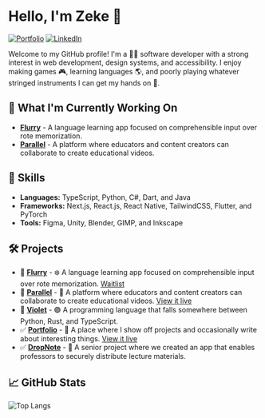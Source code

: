 # Hello, I'm Zeke 👋

[![Portfolio](https://img.shields.io/badge/Portfolio-zyrrus.dev-fefefe)](https://zyrrus.dev/)
[![LinkedIn](https://img.shields.io/badge/LinkedIn-@Zyrrus-blue)](https://www.linkedin.com/in/zyrrus/)

Welcome to my GitHub profile! I'm a 👨‍💻 software developer with a strong interest in web development, design systems, and accessibility. I enjoy making games 🎮, learning languages 🌎, and poorly playing whatever stringed instruments I can get my hands on 🎻.

## 🌱 What I'm Currently Working On

- [**Flurry**](https://flurry.zyrrus.dev) - A language learning app focused on comprehensible input over rote memorization.
- [**Parallel**](https://parallel.zyrrus.dev) - A platform where educators and content creators can collaborate to create educational videos.

## 💼 Skills

- **Languages:** TypeScript, Python, C#, Dart, and Java
- **Frameworks:** Next.js, React.js, React Native, TailwindCSS, Flutter, and PyTorch
- **Tools:** Figma, Unity, Blender, GIMP, and Inkscape

## 🛠️ Projects

- 🚧 [**Flurry**](https://github.com/zyrrus/flurry) - ❄️ A language learning app focused on comprehensible input over rote memorization. [Waitlist](https://learnflurry.github.io/waitlist)
- 🚧 [**Parallel**](https://github.com/zyrrus/parallel) - 🟰 A platform where educators and content creators can collaborate to create educational videos. [View it live](https://parallel.zyrrus.dev)
- 🌱 [**Violet**](https://github.com/zyrrus/violet) - 🟣 A programming language that falls somewhere between Python, Rust, and TypeScript.
- ✅ [**Portfolio**](https://github.com/zyrrus/zyrrus-website) - 🌊 A place where I show off projects and occasionally write about interesting things. [View it live](https://zyrrus.dev)
- ✅ [**DropNote**](https://github.com/zyrrus/dropnote) - 📓 A senior project where we created an app that enables professors to securely distribute lecture materials.

## 📈 GitHub Stats

![Top Langs](https://github-readme-stats.vercel.app/api/top-langs/?username=zyrrus&layout=donut-vertical&theme=apprentice&hide_border=true&hide=hlsl,shaderlab,cmake,c%2B%2B&exclude_repo=tizen-clock,crustacean-crucible)
